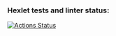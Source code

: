 ### Hexlet tests and linter status:
[![Actions Status](https://github.com/Anton-vit/qa-engineer-project-85/actions/workflows/hexlet-check.yml/badge.svg)](https://github.com/Anton-vit/qa-engineer-project-85/actions)